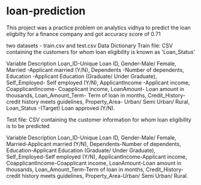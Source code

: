 # loan-prediction
This project was a practice problem on analytics vidhya to predict the loan eligbilty for a finance company and got accuracy score of 0.71

two datasets - train.csv and test.csv
Data Dictionary
Train file: CSV containing the customers for whom loan eligibility is known as 'Loan_Status'

Variable	Description
Loan_ID-Unique Loan ID,
Gender-Male/ Female,
Married	-Applicant married (Y/N),
Dependents	-Number of dependents,
Education	-Applicant Education (Graduate/ Under Graduate),
Self_Employed-	Self employed (Y/N),
ApplicantIncome	-Applicant income,
CoapplicantIncome-	Coapplicant income,
LoanAmount-	Loan amount in thousands,
Loan_Amount_Term-	Term of loan in months,
Credit_History-	credit history meets guidelines,
Property_Area-	Urban/ Semi Urban/ Rural,
Loan_Status	-(Target) Loan approved (Y/N).

Test file: CSV containing the customer information for whom loan eligibility is to be predicted

Variable	Description
Loan_ID-Unique Loan ID,
Gender-Male/ Female,
Married-Applicant married (Y/N),
Dependents-Number of dependents,
Education-Applicant Education (Graduate/ Under Graduate),
Self_Employed-Self employed (Y/N),
ApplicantIncome-Applicant income,
CoapplicantIncome-Coapplicant income,
LoanAmount-Loan amount in thousands,
Loan_Amount_Term-Term of loan in months,
Credit_History-credit history meets guidelines,
Property_Area-Urban/ Semi Urban/ Rural.


